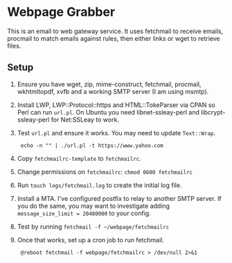 Webpage Grabber
===============

This is an email to web gateway service.  It uses fetchmail to receive emails, procmail to match emails against rules, then either links or wget to retrieve files.


Setup
-----

1. Ensure you have wget, zip, mime-construct, fetchmail, procmail, wkhtmltopdf, xvfb and a working SMTP server (I am using msmtp).
2. Install LWP, LWP::Protocol::https and HTML::TokeParser via CPAN so Perl can run `url.pl`.  On Ubuntu you need libnet-ssleay-perl and libcrypt-ssleay-perl for Net:SSLeay to work.
3. Test `url.pl` and ensure it works.  You may need to update `Text::Wrap`.

        echo -n "" | ./url.pl -t https://www.yahoo.com

4. Copy `fetchmailrc-template` to `fetchmailrc`.
5. Change permissions on `fetchmailrc`: `chmod 0600 fetchmailrc`
6. Run `touch logs/fetchmail.log` to create the initial log file.
7. Install a MTA.  I've configured postfix to relay to another SMTP server.  If you do the same, you may want to investigate adding `message_size_limit = 20480000` to your config.
8. Test by running `fetchmail -f ~/webpage/fetchmailrc`
9. Once that works, set up a cron job to run fetchmail.

        @reboot fetchmail -f webpage/fetchmailrc > /dev/null 2>&1
